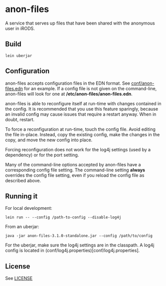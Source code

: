 # anon-files

A service that serves up files that have been shared with the anonymous user in iRODS.

## Build

    lein uberjar

## Configuration

anon-files accepts configuration files in the EDN format. See [conf/anon-files.edn](conf/anon-files.edn) for an example. If a config file is not given on the command-line, anon-files will look for one at __/etc/anon-files/anon-files.edn__.

anon-files is able to reconfigure itself at run-time with changes contained in the config. It is recommended that you use this feature sparingly, because an invalid config may cause issues that require a restart anyway. When in doubt, restart.

To force a reconfiguration at run-time, touch the config file. Avoid editing the file in-place. Instead, copy the existing config, make the changes in the copy, and move the new config into place.

Forcing reconfiguration does not work for the log4j settings (used by a dependency) or for the port setting.

Many of the command-line options accepted by anon-files have a corresponding config file setting. The command-line setting __always__ overrides the config file setting, even if you reload the config file as described above.

## Running it

For local development:

    lein run -- --config /path-to-config --disable-log4j

From an uberjar:

    java -jar anon-files-3.1.0-standalone.jar --config /path/to/config

For the uberjar, make sure the log4j settings are in the classpath. A log4j config is located in (conf/log4j.properties)[conf/log4j.properties].


## License

See [LICENSE](LICENSE)
